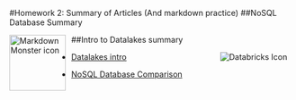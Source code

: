 #Homework 2: Summary of Articles (And markdown practice)
##NoSQL Database Summary

<img src="https://images.prismic.io/digitalocean/0b619d51-a723-4748-997f-39ed5697a540_intro-to-cloud.jpg?auto=compress,format"
     alt="Markdown Monster icon"
     style="float: left; margin-right: 10px;"
     width="100" 
     height="100" />

##Intro to Datalakes summary

<img src="https://databricks.com/wp-content/uploads/2021/10/db-nav-logo.svg"
     alt="Databricks Icon"
     style="float: right; margin-right: 10px;" />

* [Datalakes intro](https://databricks.com/discover/data-lakes/introduction)

* [NoSQL Database Comparison](https://www.digitalocean.com/community/tutorials/a-comparison-of-nosql-database-management-systems-and-models)

